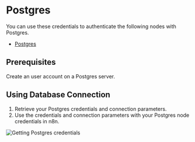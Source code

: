 # Postgres

You can use these credentials to authenticate the following nodes with Postgres.

- [Postgres](/integrations/builtin/app-nodes/n8n-nodes-base.postgres/)

## Prerequisites

Create an user account on a Postgres server. 

## Using Database Connection

1. Retrieve your Postgres credentials and connection parameters.
2. Use the credentials and connection parameters with your Postgres node credentials in n8n.

![Getting Postgres credentials](/_images/integrations/builtin/credentials/postgres/using-database-connection.gif)
